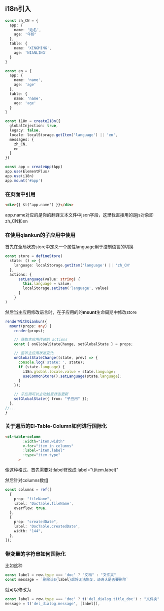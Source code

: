 ## i18n引入

```ts
const zh_CN = {
  app: {
    name: '姓名',
    age: '年龄'
  },
  table: {
    name: 'XINGMING',
    age: 'NIANLING'
  }
}

const en = {
  app: {
    name: 'name',
    age: 'age'
  },
  table: {
    name: 'name',
    age: 'age'
  }
}

const i18n = createI18n({
  globalInjection: true,
  legacy: false,
  locale: localStorage.getItem('language') || 'en',
  messages: {
    zh_CN,
    en
  }
})

const app = createApp(App)
app.use(ElementPlus)
app.use(i18n)
app.mount('#app')
```

### 在页面中引用
```html
<div>{{ $t("app.name") }}</div>
```
app.name对应的是你的翻译文本文件中json字段，这里我直接用的是js对象即zh_CN和en


### 在使用qiankun的子应用中使用
首先在全局状态store中定义一个属性language用于控制语言的切换

```ts
const store = defineStore(
  state: () => {
    language: localStorage.getItem('language') || 'zh_CN'
  },
  actions: {
      setLanguage(value: string) {
        this.language = value;
        localStorage.setItem('language', value)
      }
    }
)
```

然后当主应用修改语言时，在子应用的的**mount**生命周期中修改store
```ts
renderWithQiankun({
  mount(props: any) {
    render(props);

    // 获取主应用传递的 actions
    const { onGlobalStateChange, setGlobalState } = props;

    // 监听主应用状态变化
    onGlobalStateChange((state, prev) => {
      console.log('state: ', state);
      if (state.language) {
        i18n.global.locale.value = state.language;
        useCommonStore().setLanguage(state.language);
      }
    });

    // 子应用可以主动触发状态更新
    setGlobalState({ from: "子应用" });
  },
//...
}
```


### 关于遍历的El-Table-Column如何进行国际化

```html
<el-table-column
        :width="item.width"
        v-for="item in columns"
        :label="item.label"
        :type="item.type"
      >
```
像这种格式，首先需要对:label修改成:label="t(item.label)"

然后针对columns数组
```ts
const columns = ref([
  {
    prop: "fileName",
    label: 'DocTable.fileName',
    overflow: true,
  },
  {
    prop: "createdDate",
    label: 'DocTable.createdDate',
    width: "144",
  },
]);
```

### 带变量的字符串如何国际化

比如这种
```ts
const label = row.type === 'doc' ? "文档" : "文件夹"
const message = `删除该${label}后将无法恢复，请确认是否要删除`
```
就可以修改为
```ts
const label = row.type === 'doc' ? t('del_dialog.title_doc') : "文件夹"
message = t('del_dialog.message', [label]),
```